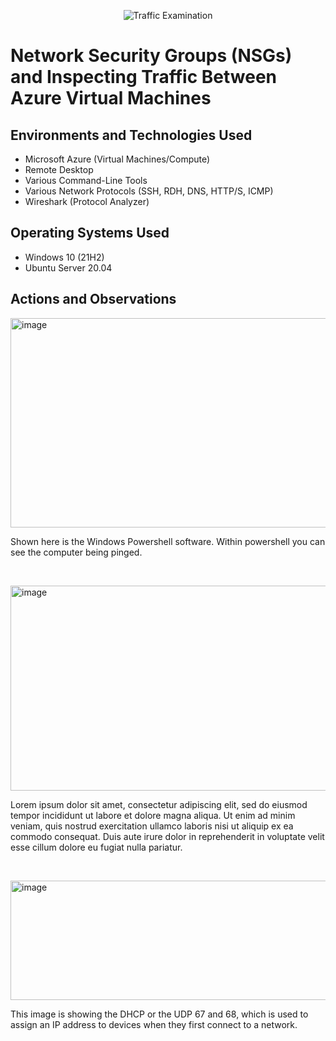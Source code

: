 <p align="center">
<img src="https://i.imgur.com/Ua7udoS.png" alt="Traffic Examination"/>
</p>

<h1>Network Security Groups (NSGs) and Inspecting Traffic Between Azure Virtual Machines</h1>

<h2>Environments and Technologies Used</h2>

- Microsoft Azure (Virtual Machines/Compute)
- Remote Desktop
- Various Command-Line Tools
- Various Network Protocols (SSH, RDH, DNS, HTTP/S, ICMP)
- Wireshark (Protocol Analyzer)

<h2>Operating Systems Used </h2>

- Windows 10 (21H2)
- Ubuntu Server 20.04

<h2>Actions and Observations</h2>

<p>
<img width="511" height="335" alt="image" src="https://github.com/user-attachments/assets/46e4c6cb-901a-4b9f-989e-87dc9d6f8fd7" />

</p>
<p>
Shown here is the Windows Powershell software. Within powershell you can see the computer being pinged.
</p>
<br />

<p><img width="1087" height="328" alt="image" src="https://github.com/user-attachments/assets/d0a19c34-8419-4636-ad78-41570894130e" />

</p>
<p>
Lorem ipsum dolor sit amet, consectetur adipiscing elit, sed do eiusmod tempor incididunt ut labore et dolore magna aliqua. Ut enim ad minim veniam, quis nostrud exercitation ullamco laboris nisi ut aliquip ex ea commodo consequat. Duis aute irure dolor in reprehenderit in voluptate velit esse cillum dolore eu fugiat nulla pariatur.
</p>
<br />

<p>
<img width="811" height="191" alt="image" src="https://github.com/user-attachments/assets/404a51cb-ee9c-47b5-ace4-3f48b7afec59" />

</p>
<p>
This image is showing the DHCP or the UDP 67 and 68, which is used to assign an IP address to devices when they first connect to a network. 
</p>
<br />
